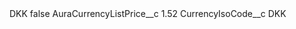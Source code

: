 <?xml version="1.0" encoding="UTF-8"?>
<CustomMetadata xmlns="http://soap.sforce.com/2006/04/metadata" xmlns:xsi="http://www.w3.org/2001/XMLSchema-instance" xmlns:xsd="http://www.w3.org/2001/XMLSchema">
    <label>DKK</label>
    <protected>false</protected>
    <values>
        <field>AuraCurrencyListPrice__c</field>
        <value xsi:type="xsd:double">1.52</value>
    </values>
    <values>
        <field>CurrencyIsoCode__c</field>
        <value xsi:type="xsd:string">DKK</value>
    </values>
</CustomMetadata>

